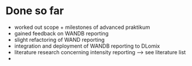 # Done so far
- worked out scope + milestones of advanced praktikum
- gained feedback on WANDB reporting
- slight refactoring of WAND reporting 
- integration and deployment of WANDB reporting to DLomix
- literature research concerning intensity reporting --> see literature list
- 